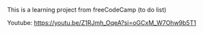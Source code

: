 This is a learning project from freeCodeCamp (to do list)

Youtube: https://youtu.be/Z1RJmh_OqeA?si=oGCxM_W7Ohw9b5T1
